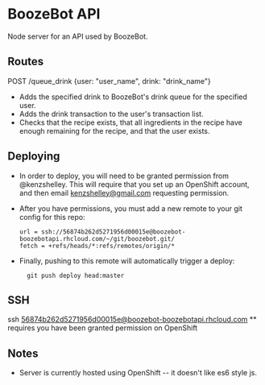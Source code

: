 # BoozeBot API
Node server for an API used by BoozeBot.

## Routes
POST /queue_drink {user: "user_name", drink: "drink_name"}
* Adds the specified drink to BoozeBot's drink queue for the specified user.  
* Adds the drink transaction to the user's transaction list.
* Checks that the recipe exists, that all ingredients in the recipe have enough
  remaining for the recipe, and that the user exists.

## Deploying
* In order to deploy, you will need to be granted permission from @kenzshelley.
  This will require that you set up an OpenShift account, and then email
  kenzshelley@gmail.com requesting permission.
* After you have permissions, you must add a new remote to your git config for
  this repo: 

  ```  
  url = ssh://56874b262d5271956d00015e@boozebot-boozebotapi.rhcloud.com/~/git/boozebot.git/
  fetch = +refs/heads/*:refs/remotes/origin/*
  ```
* Finally, pushing to this remote will automatically trigger a deploy: 

  ```
    git push deploy head:master
  ```

## SSH
ssh 56874b262d5271956d00015e@boozebot-boozebotapi.rhcloud.com
** requires you have been granted permission on OpenShift

## Notes
* Server is currently hosted using OpenShift -- it doesn't like es6 style js. 
